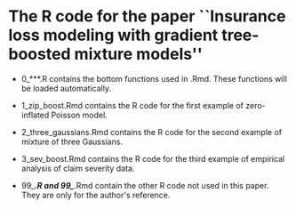# The R code for the paper ``Insurance loss modeling with gradient tree-boosted mixture models''

- 0_***.R contains the bottom functions used in .Rmd. These functions will be loaded automatically.

- 1_zip_boost.Rmd contains the R code for the first example of zero-inflated Poisson model.

- 2_three_gaussians.Rmd contains the R code for the second example of mixture of three Gaussians.

- 3_sev_boost.Rmd contains the R code for the third example of empirical analysis of claim severity data.

- 99_***.R and 99_***.Rmd contain the other R code not used in this paper. They are only for the author's reference. 
